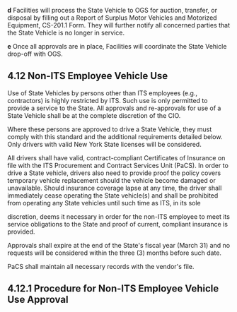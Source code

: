 **d** Facilities will process the State Vehicle to OGS for auction, transfer, or disposal by filling out a Report of Surplus Motor Vehicles and Motorized Equipment, CS-201.1 Form. They will further notify all concerned parties that the State Vehicle is no longer in service.

**e** Once all approvals are in place, Facilities will coordinate the State Vehicle drop-off with OGS.

## **4.12 Non-ITS Employee Vehicle Use**

Use of State Vehicles by persons other than ITS employees (e.g., contractors) is highly restricted by ITS. Such use is only permitted to provide a service to the State. All approvals and re-approvals for use of a State Vehicle shall be at the complete discretion of the CIO.

Where these persons are approved to drive a State Vehicle, they must comply with this standard and the additional requirements detailed below. Only drivers with valid New York State licenses will be considered.

All drivers shall have valid, contract-compliant Certificates of Insurance on file with the ITS Procurement and Contract Services Unit (PaCS). In order to drive a State vehicle, drivers also need to provide proof the policy covers temporary vehicle replacement should the vehicle become damaged or unavailable. Should insurance coverage lapse at any time, the driver shall immediately cease operating the State vehicle(s) and shall be prohibited from operating any State vehicles until such time as ITS, in its sole

discretion, deems it necessary in order for the non-ITS employee to meet its service obligations to the State and proof of current, compliant insurance is provided.

Approvals shall expire at the end of the State's fiscal year (March 31) and no requests will be considered within the three (3) months before such date.

PaCS shall maintain all necessary records with the vendor's file.

## **4.12.1 Procedure for Non-ITS Employee Vehicle Use Approval**